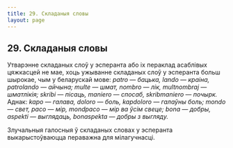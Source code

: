 ```yaml
---
title: 29. Складаныя словы
layout: page
---
```

## 29. Складаныя словы

Утварэнне складаных слоў у эсперанта або іх пераклад асаблівых
цяжкасцей не мае, хоць ужыванне складаных слоў у эсперанта
больш шырокае, чым у беларускай мове: *patro* — *бацька, lando* —
*краіна, patrolando* — *айчына; multe* — *шмат, nombro* — *лік,
multnombraj* — *шматлікія; skribi* — *пісаць, maniero* — *спосаб,
skribmaniero* — *почырк.* Аднак: *kapo* — *галава, doloro* — *боль,
kapdoloro — галаўны боль; mondo* — *свет, paco* — *мір, mondpaco* —
*мір ва ўсім свеце; bona* — *добры, aspekti* — *выглядаць,
bonaspekta* — *добры з выгляду.*

Злучальныя галосныя ў складаных словах у эсперанта выкарыстоўваюцца
пераважна для мілагучнасці.

